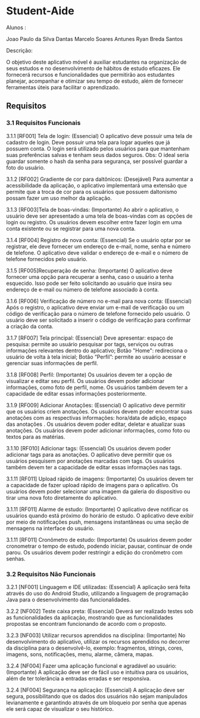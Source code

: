 # Student-Aide

Alunos :

Joao Paulo da Silva Dantas
Marcelo Soares Antunes
Ryan Breda Santos

Descrição:

O objetivo deste aplicativo móvel é auxiliar estudantes na organização de seus estudos e no desenvolvimento de hábitos de estudo eficazes. Ele fornecerá recursos e funcionalidades que permitirão aos estudantes planejar, acompanhar e otimizar seu tempo de estudo, além de fornecer ferramentas úteis para facilitar o aprendizado.

## Requisitos

### 3.1 Requisitos Funcionais

3.1.1 [RF001] Tela de login:
	(Essencial)
O aplicativo deve possuir uma tela de cadastro de login.
Deve possuir uma tela para logar aqueles que já possuem conta.
O login será utilizado pelos usuários para que mantenham suas preferências salvas e tenham seus dados seguros.
	Obs: O ideal seria guardar somente o hash da senha para segurança, ser possível guardar a foto do usuário.

3.1.2 [RF002] Gradiente de cor para daltônicos:
(Desejável)
Para aumentar a acessibilidade da aplicação, o aplicativo implementará uma extensão que permite que a troca de cor para os usuários que possuem daltonismo possam fazer um uso melhor da aplicação.

3.1.3 [RF003]Tela de boas-vindas:
	(Importante)
Ao abrir o aplicativo, o usuário deve ser apresentado a uma tela de boas-vindas com as opções de login ou registro.
Os usuários devem escolher entre fazer login em uma conta existente ou se registrar para uma nova conta.

3.1.4 [RF004] Registro de nova conta:
	(Essencial)
Se o usuário optar por se registrar, ele deve fornecer um endereço de e-mail, nome, senha e número de telefone.
O aplicativo deve validar o endereço de e-mail e o número de telefone fornecidos pelo usuário.

3.1.5 [RF005]Recuperação de senha:
(Importante)
O aplicativo deve fornecer uma opção para recuperar a senha, caso o usuário a tenha esquecido.
Isso pode ser feito solicitando ao usuário que insira seu endereço de e-mail ou número de telefone associado à conta.

3.1.6 [RF006] Verificação de número no e-mail para nova conta:
	(Essencial)
Após o registro, o aplicativo deve enviar um e-mail de verificação ou um código de verificação para o número de telefone fornecido pelo usuário.
O usuário deve ser solicitado a inserir o código de verificação para confirmar a criação da conta.

3.1.7 [RF007] Tela principal:
	(Essencial)
Deve apresentar: 
espaço de pesquisa: permite ao usuário pesquisar por tags, serviços ou outras informações relevantes dentro do aplicativo;
Botão "Home": redireciona o usuário de volta à tela inicial;
Botão “Perfil”: permite ao usuário acessar e gerenciar suas informações de perfil.

3.1.8 [RF008] Perfil:
	(Importante)
Os usuários devem ter a opção de visualizar e editar seu perfil.
Os usuários devem poder adicionar informações, como foto de perfil, nome.
Os usuários também devem ter a capacidade de editar essas informações posteriormente.

3.1.9 [RF009] Adicionar Anotações:
(Essencial)
O aplicativo deve permitir que os usuários criem anotações.
Os usuários devem poder encontrar suas anotações com as respectivas informações: hora/data de adição, espaço das anotações .
Os usuários devem poder editar, deletar e atualizar suas anotações.
Os usuários devem poder adicionar informações, como foto ou textos para as matérias.

3.1.10 [RF010] Adicionar tags:
	(Essencial)
Os usuários devem poder adicionar tags para as anotações.
O aplicativo deve permitir que os usuários pesquisem por anotações marcadas com tags.
Os usuários também devem ter a capacidade de editar essas informações nas tags.

3.1.11 [RF011] Upload rápido de imagens:
	(Importante)
Os usuários devem ter a capacidade de fazer upload rápido de imagens para o aplicativo.
Os usuários devem poder selecionar uma imagem da galeria do dispositivo ou tirar uma nova foto diretamente do aplicativo.

3.1.11 [RF011] Alarme de estudo:
	(Importante)
O aplicativo deve notificar os usuários quando está próximo do horário de estudo.
O aplicativo deve exibir por meio de notificações push, mensagens instantâneas ou uma seção de mensagens na interface do usuário.

3.1.11 [RF011] Cronômetro de estudo:
(Importante)
Os usuários devem poder cronometrar o tempo de estudo, podendo iniciar, pausar, continuar de onde parou.
Os usuários devem poder restringir a edição do cronômetro com senhas.




### 3.2 Requisitos Não Funcionais

3.2.1 [NF001] Linguagem e IDE utilizadas:
(Essencial)
A aplicação será feita através do uso do Android Studio, utilizando a linguagem de programação Java para o desenvolvimento das funcionalidades.

3.2.2 [NF002] Teste caixa preta:
(Essencial)
Deverá ser realizado testes sob as funcionalidades da aplicação, mostrando que as funcionalidades propostas se encontram funcionando de acordo com o proposto.

3.2.3 [NF003] Utilizar recursos aprendidos na disciplina:
	(Importante)
No desenvolvimento do aplicativo, utilizar os recursos aprendidos no decorrer da disciplina para o desenvolvê-lo, exemplo: fragmentos, strings, cores, imagens, sons, notificações, menu, alarme, câmera, mapas.

3.2.4 [NF004] Fazer uma aplicação funcional e agradável ao usuário:
	(Importante)
A aplicação deve ser de fácil uso e intuitiva para os usuários, além de ter tolerância a entradas erradas e ser responsiva.

3.2.4 [NF004] Segurança na aplicação:
	(Essencial)
A aplicação deve ser segura, possibilitando que os dados dos usuários não sejam manipulados levianamente e garantindo através de um bloqueio por senha que apenas ele será capaz de visualizar o seu histórico.







